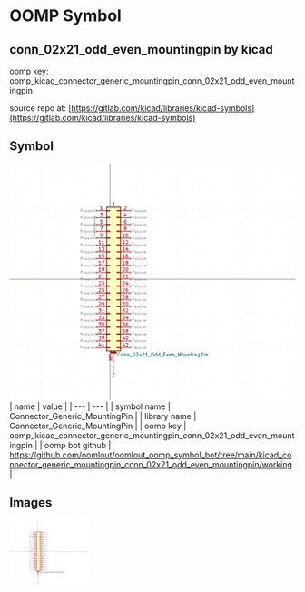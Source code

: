 # OOMP Symbol  
## conn_02x21_odd_even_mountingpin  by kicad  
  
oomp key: oomp_kicad_connector_generic_mountingpin_conn_02x21_odd_even_mountingpin  
  
source repo at: [https://gitlab.com/kicad/libraries/kicad-symbols](https://gitlab.com/kicad/libraries/kicad-symbols)  
## Symbol  
  
[![working.png](working_600.png)](working.png)  
| name | value | 
| --- | --- | 
| symbol name | Connector_Generic_MountingPin | 
| library name | Connector_Generic_MountingPin | 
| oomp key | oomp_kicad_connector_generic_mountingpin_conn_02x21_odd_even_mountingpin | 
| oomp bot github | https://github.com/oomlout/oomlout_oomp_symbol_bot/tree/main/kicad_connector_generic_mountingpin_conn_02x21_odd_even_mountingpin/working | 
## Images  
  
[![working.png](working_140.png)](working.png)  
